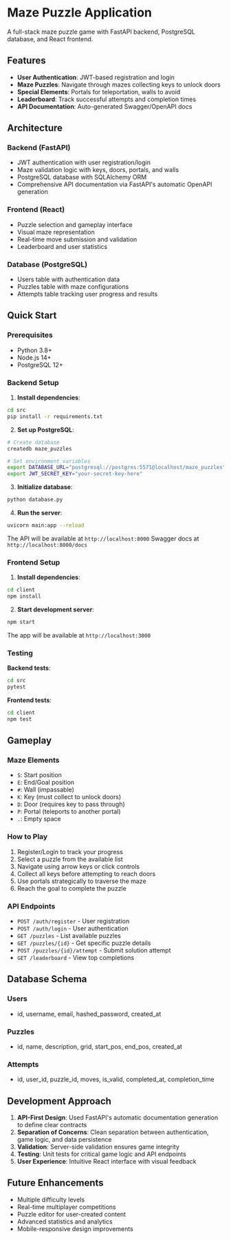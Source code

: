 # Maze Puzzle Application

A full-stack maze puzzle game with FastAPI backend, PostgreSQL database, and React frontend.

## Features

- **User Authentication**: JWT-based registration and login
- **Maze Puzzles**: Navigate through mazes collecting keys to unlock doors
- **Special Elements**: Portals for teleportation, walls to avoid
- **Leaderboard**: Track successful attempts and completion times
- **API Documentation**: Auto-generated Swagger/OpenAPI docs

## Architecture

### Backend (FastAPI)
- JWT authentication with user registration/login
- Maze validation logic with keys, doors, portals, and walls
- PostgreSQL database with SQLAlchemy ORM
- Comprehensive API documentation via FastAPI's automatic OpenAPI generation

### Frontend (React)
- Puzzle selection and gameplay interface
- Visual maze representation
- Real-time move submission and validation
- Leaderboard and user statistics

### Database (PostgreSQL)
- Users table with authentication data
- Puzzles table with maze configurations
- Attempts table tracking user progress and results

## Quick Start

### Prerequisites
- Python 3.8+
- Node.js 14+
- PostgreSQL 12+

### Backend Setup

1. **Install dependencies**:
```bash
cd src
pip install -r requirements.txt
```

2. **Set up PostgreSQL**:
```bash
# Create database
createdb maze_puzzles

# Set environment variables
export DATABASE_URL="postgresql://postgres:5571@localhost/maze_puzzles"
export JWT_SECRET_KEY="your-secret-key-here"
```

3. **Initialize database**:
```bash
python database.py
```

4. **Run the server**:
```bash
uvicorn main:app --reload
```

The API will be available at `http://localhost:8000`
Swagger docs at `http://localhost:8000/docs`

### Frontend Setup

1. **Install dependencies**:
```bash
cd client
npm install
```

2. **Start development server**:
```bash
npm start
```

The app will be available at `http://localhost:3000`

### Testing

**Backend tests**:
```bash
cd src
pytest
```

**Frontend tests**:
```bash
cd client
npm test
```

## Gameplay

### Maze Elements
- `S`: Start position
- `E`: End/Goal position  
- `#`: Wall (impassable)
- `K`: Key (must collect to unlock doors)
- `D`: Door (requires key to pass through)
- `P`: Portal (teleports to another portal)
- `.`: Empty space

### How to Play
1. Register/Login to track your progress
2. Select a puzzle from the available list
3. Navigate using arrow keys or click controls
4. Collect all keys before attempting to reach doors
5. Use portals strategically to traverse the maze
6. Reach the goal to complete the puzzle

### API Endpoints

- `POST /auth/register` - User registration
- `POST /auth/login` - User authentication  
- `GET /puzzles` - List available puzzles
- `GET /puzzles/{id}` - Get specific puzzle details
- `POST /puzzles/{id}/attempt` - Submit solution attempt
- `GET /leaderboard` - View top completions

## Database Schema

### Users
- id, username, email, hashed_password, created_at

### Puzzles  
- id, name, description, grid, start_pos, end_pos, created_at

### Attempts
- id, user_id, puzzle_id, moves, is_valid, completed_at, completion_time

## Development Approach

1. **API-First Design**: Used FastAPI's automatic documentation generation to define clear contracts
2. **Separation of Concerns**: Clean separation between authentication, game logic, and data persistence
3. **Validation**: Server-side validation ensures game integrity
4. **Testing**: Unit tests for critical game logic and API endpoints
5. **User Experience**: Intuitive React interface with visual feedback

## Future Enhancements

- Multiple difficulty levels
- Real-time multiplayer competitions
- Puzzle editor for user-created content
- Advanced statistics and analytics
- Mobile-responsive design improvements